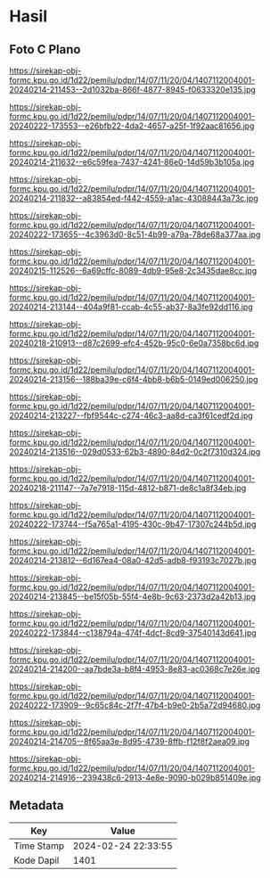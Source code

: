 # Hasil

## Foto C Plano

https://sirekap-obj-formc.kpu.go.id/1d22/pemilu/pdpr/14/07/11/20/04/1407112004001-20240214-211453--2d1032ba-866f-4877-8945-f0633320e135.jpg

https://sirekap-obj-formc.kpu.go.id/1d22/pemilu/pdpr/14/07/11/20/04/1407112004001-20240222-173553--e26bfb22-4da2-4657-a25f-1f92aac81656.jpg

https://sirekap-obj-formc.kpu.go.id/1d22/pemilu/pdpr/14/07/11/20/04/1407112004001-20240214-211632--e6c59fea-7437-4241-86e0-14d59b3b105a.jpg

https://sirekap-obj-formc.kpu.go.id/1d22/pemilu/pdpr/14/07/11/20/04/1407112004001-20240214-211832--a83854ed-f442-4559-a1ac-43088443a73c.jpg

https://sirekap-obj-formc.kpu.go.id/1d22/pemilu/pdpr/14/07/11/20/04/1407112004001-20240222-173655--4c3963d0-8c51-4b99-a79a-78de68a377aa.jpg

https://sirekap-obj-formc.kpu.go.id/1d22/pemilu/pdpr/14/07/11/20/04/1407112004001-20240215-112526--6a69cffc-8089-4db9-95e8-2c3435dae8cc.jpg

https://sirekap-obj-formc.kpu.go.id/1d22/pemilu/pdpr/14/07/11/20/04/1407112004001-20240214-213144--404a9f81-ccab-4c55-ab37-8a3fe92dd116.jpg

https://sirekap-obj-formc.kpu.go.id/1d22/pemilu/pdpr/14/07/11/20/04/1407112004001-20240218-210913--d87c2699-efc4-452b-95c0-6e0a7358bc6d.jpg

https://sirekap-obj-formc.kpu.go.id/1d22/pemilu/pdpr/14/07/11/20/04/1407112004001-20240214-213156--188ba39e-c6f4-4bb8-b6b5-0149ed006250.jpg

https://sirekap-obj-formc.kpu.go.id/1d22/pemilu/pdpr/14/07/11/20/04/1407112004001-20240214-213227--fbf9544c-c274-46c3-aa8d-ca3f61cedf2d.jpg

https://sirekap-obj-formc.kpu.go.id/1d22/pemilu/pdpr/14/07/11/20/04/1407112004001-20240214-213516--029d0533-62b3-4890-84d2-0c2f7310d324.jpg

https://sirekap-obj-formc.kpu.go.id/1d22/pemilu/pdpr/14/07/11/20/04/1407112004001-20240218-211147--7a7e7918-115d-4812-b871-de8c1a8f34eb.jpg

https://sirekap-obj-formc.kpu.go.id/1d22/pemilu/pdpr/14/07/11/20/04/1407112004001-20240222-173744--f5a765a1-4195-430c-9b47-17307c244b5d.jpg

https://sirekap-obj-formc.kpu.go.id/1d22/pemilu/pdpr/14/07/11/20/04/1407112004001-20240214-213812--6d167ea4-08a0-42d5-adb8-f93193c7027b.jpg

https://sirekap-obj-formc.kpu.go.id/1d22/pemilu/pdpr/14/07/11/20/04/1407112004001-20240214-213845--be15f05b-55f4-4e8b-9c63-2373d2a42b13.jpg

https://sirekap-obj-formc.kpu.go.id/1d22/pemilu/pdpr/14/07/11/20/04/1407112004001-20240222-173844--c138794a-474f-4dcf-8cd9-37540143d641.jpg

https://sirekap-obj-formc.kpu.go.id/1d22/pemilu/pdpr/14/07/11/20/04/1407112004001-20240214-214200--aa7bde3a-b8f4-4953-8e83-ac0368c7e26e.jpg

https://sirekap-obj-formc.kpu.go.id/1d22/pemilu/pdpr/14/07/11/20/04/1407112004001-20240222-173909--9c65c84c-2f7f-47b4-b9e0-2b5a72d94680.jpg

https://sirekap-obj-formc.kpu.go.id/1d22/pemilu/pdpr/14/07/11/20/04/1407112004001-20240214-214705--8f65aa3e-8d95-4739-8ffb-f12f8f2aea09.jpg

https://sirekap-obj-formc.kpu.go.id/1d22/pemilu/pdpr/14/07/11/20/04/1407112004001-20240214-214916--239438c6-2913-4e8e-9090-b029b851409e.jpg


## Metadata

| Key        | Value               |
| ---------- | ------------------- |
| Time Stamp | 2024-02-24 22:33:55 |
| Kode Dapil | 1401                |



